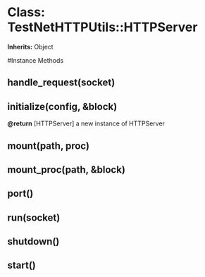 # Class: TestNetHTTPUtils::HTTPServer
**Inherits:** Object
    




#Instance Methods
## handle_request(socket) [](#method-i-handle_request)

## initialize(config, &block) [](#method-i-initialize)

**@return** [HTTPServer] a new instance of HTTPServer

## mount(path, proc) [](#method-i-mount)

## mount_proc(path, &block) [](#method-i-mount_proc)

## port() [](#method-i-port)

## run(socket) [](#method-i-run)

## shutdown() [](#method-i-shutdown)

## start() [](#method-i-start)

